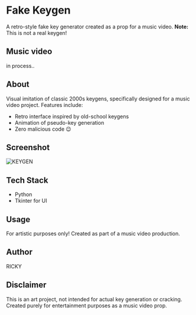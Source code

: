 # Fake Keygen

A retro-style fake key generator created as a prop for a music video. **Note:** This is not a real keygen!

## Music video

in process..

## About

Visual imitation of classic 2000s keygens, specifically designed for a music video project. Features include:
- Retro interface inspired by old-school keygens
- Animation of pseudo-key generation
- Zero malicious code 😉

## Screenshot

![KEYGEN](https://github.com/user-attachments/assets/300d3f57-8857-4aa1-a20f-1b0e3e34b011)

## Tech Stack
- Python
- Tkinter for UI

## Usage

For artistic purposes only! Created as part of a music video production.

## Author

RICKY

## Disclaimer

This is an art project, not intended for actual key generation or cracking. Created purely for entertainment purposes as a music video prop.

